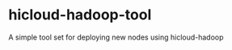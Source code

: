 hicloud-hadoop-tool
===================

A simple tool set for deploying new nodes using hicloud-hadoop
